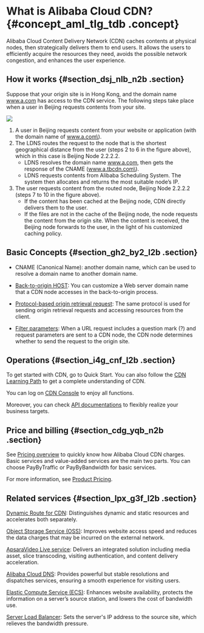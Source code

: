 # What is Alibaba Cloud CDN? {#concept_aml_tlg_tdb .concept}

Alibaba Cloud Content Delivery Network \(CDN\) caches contents at physical nodes, then strategically delivers them to end users. It allows the users to efficiently acquire the resources they need, avoids the possible network congestion, and enhances the user experience.

## How it works {#section_dsj_nlb_n2b .section}

Suppose that your origin site is in Hong Kong, and the domain name www.a.com has access to the CDN service. The following steps take place when a user in Beijing requests contents from your site.

![](http://static-aliyun-doc.oss-cn-hangzhou.aliyuncs.com/assets/img/5098/4886_en-US.png)

1.  A user in Beijing requests content from your website or application \(with the domain name of www.a.com\).
2.  The LDNS routes the request to the node that is the shortest geographical distance from the user \(steps 2 to 6 in the figure above\), which in this case is Beijing Node 2.2.2.2.
    -   LDNS resolves the domain name www.a.com, then gets the response of the CNAME \(www.a.tbcdn.com\).
    -   LDNS requests contents from Alibaba Scheduling System. The system then allocates and returns the most suitable node’s IP.
3.  The user requests content from the routed node, Beijing Node 2.2.2.2 \(steps 7 to 10 in the figure above\).
    -   If the content has been cached at the Beijing node, CDN directly delivers them to the user.
    -   If the files are not in the cache of the Beijing node, the node requests the content from the origin site. When the content is received, the Beijing node forwards to the user, in the light of his customized caching policy.

## Basic Concepts {#section_gh2_by2_l2b .section}

-   CNAME \(Canonical Name\): another domain name, which can be used to resolve a domain name to another domain name.

-   [Back-to-origin HOST](https://www.alibabacloud.com/help/doc-detail/73943.htm): You can customize a Web server domain name that a CDN node accesses in the back-to-origin process.

-   [Protocol-based origin retrieval request](https://www.alibabacloud.com/help/doc-detail/34949.htm): The same protocol is used for sending origin retrieval requests and accessing resources from the client.

-   [Filter parameters](https://www.alibabacloud.com/help/doc-detail/27128.htm): When a URL request includes a question mark \(?\) and request parameters are sent to a CDN node, the CDN node determines whether to send the request to the origin site.


## Operations {#section_i4g_cnf_l2b .section}

To get started with CDN, go to Quick Start. You can also follow the [CDN Learning Path](https://www.alibabacloud.com/getting-started/learningpath/cdn) to get a complete understanding of CDN.

You can log on [CDN Console](https://cdn.console.aliyun.com) to enjoy all functions.

Moreover, you can check [API documentations](https://www.alibabacloud.com/help/doc-detail/27155.htm) to flexibly realize your business targets.

## Price and billing {#section_cdg_yqb_n2b .section}

See [Pricing overview](https://www.alibabacloud.com/help/doc-detail/73877.htm) to quickly know how Alibaba Cloud CDN charges. Basic services and value-added services are the main two parts. You can choose PayByTraffic or PayByBandwidth for basic services.

For more information, see [Product Pricing](https://www.alibabacloud.com/product/cdn).

## Related services {#section_lpx_g3f_l2b .section}

[Dynamic Route for CDN](https://www.alibabacloud.com/help/product/64812.htm): Distinguishes dynamic and static resources and accelerates both separately.

[Object Storage Service \(OSS\)](https://www.alibabacloud.com/help/product/31815.htm): Improves website access speed and reduces the data charges that may be incurred on the external network.

[ApsaraVideo Live service](https://www.alibabacloud.com/help/product/29949.htm): Delivers an integrated solution including media asset, slice transcoding, visiting authentication, and content delivery acceleration.

[Alibaba Cloud DNS](https://www.alibabacloud.com/help/product/34269.htm): Provides powerful but stable resolutions and dispatches services, ensuring a smooth experience for visiting users.

[Elastic Compute Service \(ECS\)](https://www.alibabacloud.com/help/product/25365.htm): Enhances website availability, protects the information on a server’s source station, and lowers the cost of bandwidth use.

[Server Load Balancer](ttps://www.alibabacloud.com/help/product/27537.htm): Sets the server's IP address to the source site, which relieves the bandwidth pressure.

